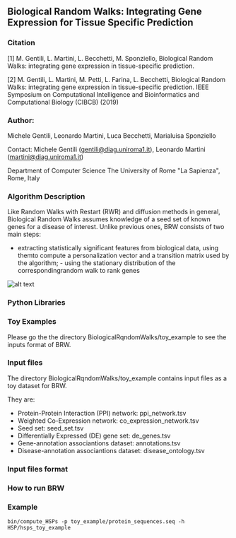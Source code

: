 ## Biological Random Walks: Integrating Gene Expression for Tissue Specific Prediction

### Citation 
[1] M. Gentili, L. Martini, L. Becchetti, M. Sponziello, Biological Random Walks: integrating gene expression in tissue-specific prediction. 

[2] M. Gentili, L. Martini, M. Petti, L. Farina, L. Becchetti, Biological Random Walks: integrating gene expression in tissue-specific prediction. IEEE Symposium on Computational Intelligence and Bioinformatics and Computational Biology (CIBCB) (2019)

### Author: 

Michele Gentili, Leonardo Martini, Luca Becchetti, Marialuisa Sponziello

Contact:
Michele Gentili (gentili@diag.uniroma1.it),  Leonardo Martini (martini@diag.uniroma1.it)

Department of Computer Science
The University of Rome "La Sapienza", Rome, Italy

### Algorithm Description

Like Random Walks with Restart (RWR) and diffusion methods in general, Biological Random Walks assumes knowledge of a seed set of known genes for a disease of interest. Unlike previous ones, BRW consists of two main steps:

- extracting statistically significant features from biological data, using themto compute a personalization vector and a transition matrix used by the algorithm;  - using the stationary distribution of the correspondingrandom walk to rank genes

![alt text](https://github.com/LeoM93/BiologicalRandomWalks/imgs/BRW_flow.jpg?raw=true)


### Python Libraries

### Toy Examples

Please go the the directory BiologicalRqndomWalks/toy_example to see the inputs format of BRW. 

### Input files

The directory BiologicalRqndomWalks/toy_example contains input files as a toy dataset for BRW.

They are:
 - Protein-Protein Interaction (PPI) network: ppi_network.tsv
 - Weighted Co-Expression network: co_expression_network.tsv
 - Seed set: seed_set.tsv
 - Differentially Expressed (DE) gene set: de_genes.tsv
 - Gene-annotation associantions dataset: annotations.tsv
 - Disease-annotation associantions dataset: disease_ontology.tsv


### Input files format

### How to run BRW


### Example

 ```
 bin/compute_HSPs -p toy_example/protein_sequences.seq -h HSP/hsps_toy_example 
 ```


